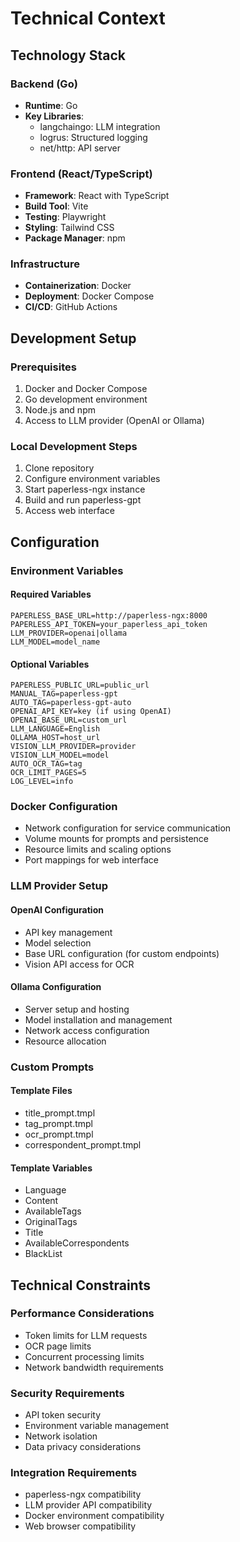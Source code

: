 # Technical Context

## Technology Stack

### Backend (Go)
- **Runtime**: Go
- **Key Libraries**:
  - langchaingo: LLM integration
  - logrus: Structured logging
  - net/http: API server

### Frontend (React/TypeScript)
- **Framework**: React with TypeScript
- **Build Tool**: Vite
- **Testing**: Playwright
- **Styling**: Tailwind CSS
- **Package Manager**: npm

### Infrastructure
- **Containerization**: Docker
- **Deployment**: Docker Compose
- **CI/CD**: GitHub Actions

## Development Setup

### Prerequisites
1. Docker and Docker Compose
2. Go development environment
3. Node.js and npm
4. Access to LLM provider (OpenAI or Ollama)

### Local Development Steps
1. Clone repository
2. Configure environment variables
3. Start paperless-ngx instance
4. Build and run paperless-gpt
5. Access web interface

## Configuration

### Environment Variables

#### Required Variables
```
PAPERLESS_BASE_URL=http://paperless-ngx:8000
PAPERLESS_API_TOKEN=your_paperless_api_token
LLM_PROVIDER=openai|ollama
LLM_MODEL=model_name
```

#### Optional Variables
```
PAPERLESS_PUBLIC_URL=public_url
MANUAL_TAG=paperless-gpt
AUTO_TAG=paperless-gpt-auto
OPENAI_API_KEY=key (if using OpenAI)
OPENAI_BASE_URL=custom_url
LLM_LANGUAGE=English
OLLAMA_HOST=host_url
VISION_LLM_PROVIDER=provider
VISION_LLM_MODEL=model
AUTO_OCR_TAG=tag
OCR_LIMIT_PAGES=5
LOG_LEVEL=info
```

### Docker Configuration
- Network configuration for service communication
- Volume mounts for prompts and persistence
- Resource limits and scaling options
- Port mappings for web interface

### LLM Provider Setup

#### OpenAI Configuration
- API key management
- Model selection
- Base URL configuration (for custom endpoints)
- Vision API access for OCR

#### Ollama Configuration
- Server setup and hosting
- Model installation and management
- Network access configuration
- Resource allocation

### Custom Prompts

#### Template Files
- title_prompt.tmpl
- tag_prompt.tmpl
- ocr_prompt.tmpl
- correspondent_prompt.tmpl

#### Template Variables
- Language
- Content
- AvailableTags
- OriginalTags
- Title
- AvailableCorrespondents
- BlackList

## Technical Constraints

### Performance Considerations
- Token limits for LLM requests
- OCR page limits
- Concurrent processing limits
- Network bandwidth requirements

### Security Requirements
- API token security
- Environment variable management
- Network isolation
- Data privacy considerations

### Integration Requirements
- paperless-ngx compatibility
- LLM provider API compatibility
- Docker environment compatibility
- Web browser compatibility
